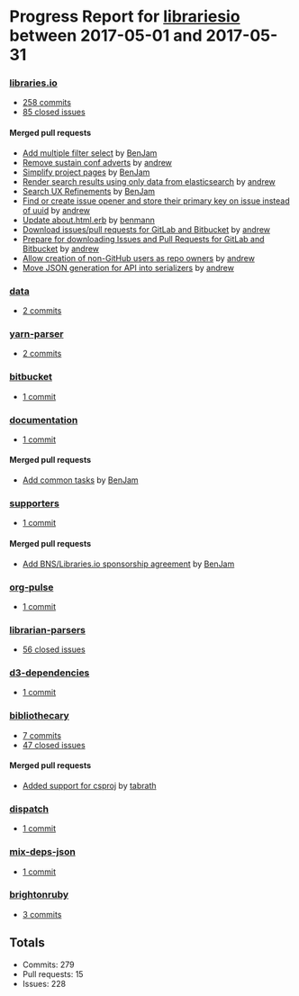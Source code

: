 # Progress Report for [librariesio](https://github.com/librariesio) between 2017-05-01 and 2017-05-31

### [libraries.io](https://github.com/librariesio/libraries.io)

- [258 commits](https://github.com/librariesio/libraries.io/compare/master@%7B1493593200%7D...master@%7B1496271599%7D)
- [85 closed issues](https://github.com/librariesio/libraries.io/issues?utf8=%E2%9C%93&q=is%3Aissue%20closed%3A2017-05-01..2017-05-31)

#### Merged pull requests

- [Add multiple filter select](https://github.com/librariesio/libraries.io/pull/1474) by [BenJam](https://github.com/BenJam)
- [Remove sustain conf adverts](https://github.com/librariesio/libraries.io/pull/1468) by [andrew](https://github.com/andrew)
- [Simplify project pages](https://github.com/librariesio/libraries.io/pull/1459) by [BenJam](https://github.com/BenJam)
- [Render search results using only data from elasticsearch](https://github.com/librariesio/libraries.io/pull/1456) by [andrew](https://github.com/andrew)
- [Search UX Refinements](https://github.com/librariesio/libraries.io/pull/1438) by [BenJam](https://github.com/BenJam)
- [Find or create issue opener and store their primary key on issue instead of uuid](https://github.com/librariesio/libraries.io/pull/1437) by [andrew](https://github.com/andrew)
- [Update about.html.erb](https://github.com/librariesio/libraries.io/pull/1433) by [benmann](https://github.com/benmann)
- [Download issues/pull requests for GitLab and Bitbucket](https://github.com/librariesio/libraries.io/pull/1431) by [andrew](https://github.com/andrew)
- [Prepare for downloading Issues and Pull Requests for GitLab and Bitbucket](https://github.com/librariesio/libraries.io/pull/1430) by [andrew](https://github.com/andrew)
- [Allow creation of non-GitHub users as repo owners](https://github.com/librariesio/libraries.io/pull/1344) by [andrew](https://github.com/andrew)
- [Move JSON generation for API into serializers](https://github.com/librariesio/libraries.io/pull/1322) by [andrew](https://github.com/andrew)

### [data](https://github.com/librariesio/data)

- [2 commits](https://github.com/librariesio/data/compare/master@%7B1493593200%7D...master@%7B1496271599%7D)

### [yarn-parser](https://github.com/librariesio/yarn-parser)

- [2 commits](https://github.com/librariesio/yarn-parser/compare/master@%7B1493593200%7D...master@%7B1496271599%7D)

### [bitbucket](https://github.com/librariesio/bitbucket)

- [1 commit](https://github.com/librariesio/bitbucket/compare/master@%7B1493593200%7D...master@%7B1496271599%7D)

### [documentation](https://github.com/librariesio/documentation)

- [1 commit](https://github.com/librariesio/documentation/compare/master@%7B1493593200%7D...master@%7B1496271599%7D)

#### Merged pull requests

- [Add common tasks](https://github.com/librariesio/documentation/pull/46) by [BenJam](https://github.com/BenJam)

### [supporters](https://github.com/librariesio/supporters)

- [1 commit](https://github.com/librariesio/supporters/compare/master@%7B1493593200%7D...master@%7B1496271599%7D)

#### Merged pull requests

- [Add BNS/Libraries.io sponsorship agreement](https://github.com/librariesio/supporters/pull/24) by [BenJam](https://github.com/BenJam)

### [org-pulse](https://github.com/librariesio/org-pulse)

- [1 commit](https://github.com/librariesio/org-pulse/compare/master@%7B1493593200%7D...master@%7B1496271599%7D)

### [librarian-parsers](https://github.com/librariesio/librarian-parsers)

- [56 closed issues](https://github.com/librariesio/librarian-parsers/issues?utf8=%E2%9C%93&q=is%3Aissue%20closed%3A2017-05-01..2017-05-31)

### [d3-dependencies](https://github.com/librariesio/d3-dependencies)

- [1 commit](https://github.com/librariesio/d3-dependencies/compare/master@%7B1493593200%7D...master@%7B1496271599%7D)

### [bibliothecary](https://github.com/librariesio/bibliothecary)

- [7 commits](https://github.com/librariesio/bibliothecary/compare/master@%7B1493593200%7D...master@%7B1496271599%7D)
- [47 closed issues](https://github.com/librariesio/bibliothecary/issues?utf8=%E2%9C%93&q=is%3Aissue%20closed%3A2017-05-01..2017-05-31)

#### Merged pull requests

- [Added support for csproj](https://github.com/librariesio/bibliothecary/pull/229) by [tabrath](https://github.com/tabrath)

### [dispatch](https://github.com/librariesio/dispatch)

- [1 commit](https://github.com/librariesio/dispatch/compare/master@%7B1493593200%7D...master@%7B1496271599%7D)

### [mix-deps-json](https://github.com/librariesio/mix-deps-json)

- [1 commit](https://github.com/librariesio/mix-deps-json/compare/master@%7B1493593200%7D...master@%7B1496271599%7D)

### [brightonruby](https://github.com/librariesio/brightonruby)

- [3 commits](https://github.com/librariesio/brightonruby/compare/master@%7B1493593200%7D...master@%7B1496271599%7D)

## Totals

- Commits: 279
- Pull requests: 15
- Issues: 228
